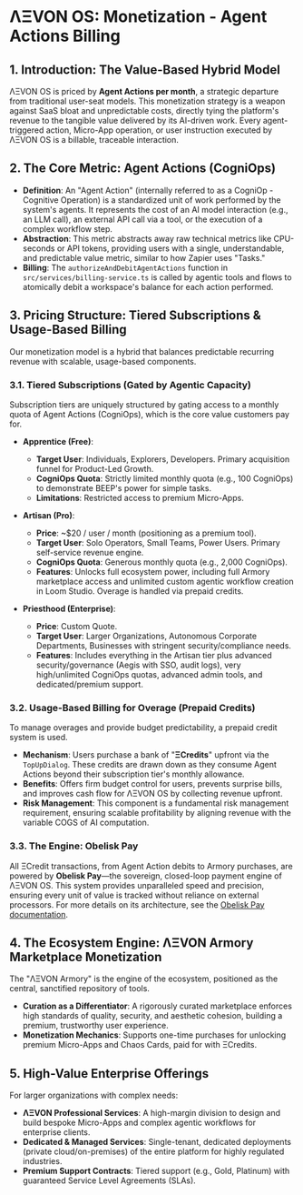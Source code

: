 # ΛΞVON OS: Monetization - Agent Actions Billing

## 1. Introduction: The Value-Based Hybrid Model

ΛΞVON OS is priced by **Agent Actions per month**, a strategic departure from traditional user-seat models. This monetization strategy is a weapon against SaaS bloat and unpredictable costs, directly tying the platform's revenue to the tangible value delivered by its AI-driven work. Every agent-triggered action, Micro-App operation, or user instruction executed by ΛΞVON OS is a billable, traceable interaction.

## 2. The Core Metric: Agent Actions (CogniOps)

-   **Definition**: An "Agent Action" (internally referred to as a CogniOp - Cognitive Operation) is a standardized unit of work performed by the system's agents. It represents the cost of an AI model interaction (e.g., an LLM call), an external API call via a tool, or the execution of a complex workflow step.
-   **Abstraction**: This metric abstracts away raw technical metrics like CPU-seconds or API tokens, providing users with a single, understandable, and predictable value metric, similar to how Zapier uses "Tasks."
-   **Billing**: The `authorizeAndDebitAgentActions` function in `src/services/billing-service.ts` is called by agentic tools and flows to atomically debit a workspace's balance for each action performed.

## 3. Pricing Structure: Tiered Subscriptions & Usage-Based Billing

Our monetization model is a hybrid that balances predictable recurring revenue with scalable, usage-based components.

### 3.1. Tiered Subscriptions (Gated by Agentic Capacity)

Subscription tiers are uniquely structured by gating access to a monthly quota of Agent Actions (CogniOps), which is the core value customers pay for.

-   **Apprentice (Free)**:
    -   **Target User**: Individuals, Explorers, Developers. Primary acquisition funnel for Product-Led Growth.
    -   **CogniOps Quota**: Strictly limited monthly quota (e.g., 100 CogniOps) to demonstrate BEEP's power for simple tasks.
    -   **Limitations**: Restricted access to premium Micro-Apps.

-   **Artisan (Pro)**:
    -   **Price**: ~$20 / user / month (positioning as a premium tool).
    -   **Target User**: Solo Operators, Small Teams, Power Users. Primary self-service revenue engine.
    -   **CogniOps Quota**: Generous monthly quota (e.g., 2,000 CogniOps).
    -   **Features**: Unlocks full ecosystem power, including full Armory marketplace access and unlimited custom agentic workflow creation in Loom Studio. Overage is handled via prepaid credits.

-   **Priesthood (Enterprise)**:
    -   **Price**: Custom Quote.
    -   **Target User**: Larger Organizations, Autonomous Corporate Departments, Businesses with stringent security/compliance needs.
    -   **Features**: Includes everything in the Artisan tier plus advanced security/governance (Aegis with SSO, audit logs), very high/unlimited CogniOps quotas, advanced admin tools, and dedicated/premium support.

### 3.2. Usage-Based Billing for Overage (Prepaid Credits)

To manage overages and provide budget predictability, a prepaid credit system is used.

-   **Mechanism**: Users purchase a bank of "**ΞCredits**" upfront via the `TopUpDialog`. These credits are drawn down as they consume Agent Actions beyond their subscription tier's monthly allowance.
-   **Benefits**: Offers firm budget control for users, prevents surprise bills, and improves cash flow for ΛΞVON OS by collecting revenue upfront.
-   **Risk Management**: This component is a fundamental risk management requirement, ensuring scalable profitability by aligning revenue with the variable COGS of AI computation.

### 3.3. The Engine: Obelisk Pay

All ΞCredit transactions, from Agent Action debits to Armory purchases, are powered by **Obelisk Pay**—the sovereign, closed-loop payment engine of ΛΞVON OS. This system provides unparalleled speed and precision, ensuring every unit of value is tracked without reliance on external processors. For more details on its architecture, see the [Obelisk Pay documentation](./OBELISK-PAY.md).

## 4. The Ecosystem Engine: ΛΞVON Armory Marketplace Monetization

The "ΛΞVON Armory" is the engine of the ecosystem, positioned as the central, sanctified repository of tools.

-   **Curation as a Differentiator**: A rigorously curated marketplace enforces high standards of quality, security, and aesthetic cohesion, building a premium, trustworthy user experience.
-   **Monetization Mechanics**: Supports one-time purchases for unlocking premium Micro-Apps and Chaos Cards, paid for with ΞCredits.

## 5. High-Value Enterprise Offerings

For larger organizations with complex needs:

-   **ΛΞVON Professional Services**: A high-margin division to design and build bespoke Micro-Apps and complex agentic workflows for enterprise clients.
-   **Dedicated & Managed Services**: Single-tenant, dedicated deployments (private cloud/on-premises) of the entire platform for highly regulated industries.
-   **Premium Support Contracts**: Tiered support (e.g., Gold, Platinum) with guaranteed Service Level Agreements (SLAs).
